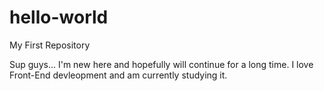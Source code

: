 # hello-world
My First Repository

Sup guys... I'm new here and hopefully will continue for a long time.
I love Front-End devleopment and am currently studying it.
